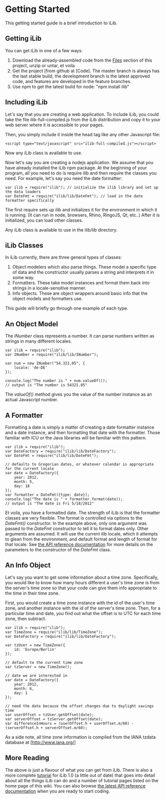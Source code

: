 # Getting Started #

This getting started guide is a brief introduction to iLib.

## Getting iLib ##

You can get iLib in one of a few ways:

1. Download the already-assembled code from the [Files](builds) section of this project, unzip or untar, et voila
1. Get the project [from github at [Code]. The master branch is always has the last stable build, the development branch is the latest approved code, and features are developed in the feature branches.
1. Use npm to get the latest build for node: "npm install ilib"

## Including iLib ##

Let's say that you are creating a web application. To include iLib, you could take the file ilib-full-compiled.js from the iLib distribution and copy it to your web server where it is accessible to your pages.

Then, you simply include it inside the head tag like any other Javascript file:

~~~~~
<script type="text/javascript" src="ilib-full-compiled.js"></script> 
~~~~~

Now any iLib class is available to use.

Now let's say you are creating a nodejs application. We assume that you have already installed the iLib npm package. At the beginning of your program, all you need to do is require ilib and then require the classes you need. For example, let's say you need the date formatter:

~~~~~
var ilib = require("ilib"); // initialize the ilib library and set up the data loaders
var DateFmt = require("ilib/lib/DateFmt"); // load in the date formatter specifically
~~~~~

The first require sets up ilib and initializes it for the environment in which it is running. (It can run in node, browsers, Rhino, RingoJS, Qt, etc..) After it is initialized, you can load other classes.

Any iLib class is available to use in the ilib/lib directory.

## iLib Classes ##

In iLib currently, there are three general types of classes:

1. Object modelers which also parse things. These model a specific type of data and the constructor usually parses a string and interprets it in some way.
1. Formatters. These take model instances and format them back into strings in a locale-sensitive manner.
1. Info objects. These are object wrappers around basic info that the object models and formatters use.

This guide will briefly go through one example of each type.

## An Object Model ##

The _INumber_ class represents a number. It can parse numbers written as strings in many different locales.

~~~~~
var ilib = require("ilib");
var INumber = require("ilib/lib/INumber");

var num = new INumber("54.321,05", {
    locale: 'de-DE'
});

console.log("The number is " + num.valueOf());
// output is "The number is 54321.05"
~~~~~

The _valueOf()_ method gives you the value of the number instance as an actual Javascript number.

## A Formatter ##

Formatting a date is simply a matter of creating a date formatter instance and a date instance, and then formatting that date with the formatter. Those familiar with ICU or the Java libraries will be familiar with this pattern.

~~~~~
var ilib = require("ilib");
var DateFactory = require("ilib/lib/DateFactory");
var DateFmt = require("ilib/lib/DateFmt");

// defaults to Gregorian dates, or whatever calendar is appropriate for the current locale
var date = DateFactory({
    year: 2012,
    month: 5,
    day: 18
});
var formatter = DateFmt({type: date});
console.log("The date is " + formatter.format(date));
// output is "The date is Fri 5/18/2012"
~~~~~

Et voila, you have a formatted date. The strength of iLib is that the formatter classes are very flexible. The format is controlled via options to the _DateFmt()_ constructor. In the example above, only one argument was passed to the _DateFmt_ constructor to tell it to format dates only. Other arguments are assumed. It will use the current ilib locale, which it attempts to glean from the environment, and default format and length of format for that locale. See [the API reference documentation](http://www.translationcircle.com/ilib/jsdoc/) for more details on the parameters to the constructor of the _DateFmt_ class.

## An Info Object ##

Let's say you want to get some information about a time zone. Specifically, you would like to know how many hours different a user's time zone is from the server's time zone so that your code can give them info appropriate to the time in their time zone.

First, you would create a time zone instance with the id of the user's time zone, and another instance with the id of the server's time zone. Then, for a particular time and date, you find out what the offset is to UTC for each time zone, then subtract.

~~~~~
var ilib = require("ilib");
var TimeZone = require("ilib/lib/TimeZone");
var DateFactory = require("ilib/lib/DateFactory");

var tzUser = new TimeZone({
    id: 'Europe/Berlin'
});

// default to the current time zone
var tzServer = new TimeZone();

// date we are interested in
var date = DateFactory({
    year: 2012,
    month: 6,
    day: 1
});

// need the date because the offset changes due to daylight savings time
var userOffset = tzUser.getOffset(date); 
var serverOffset = tzServer.getOffset(date);
var differenceInHours = (userOffset.h + userOffset.m/60) - (serverOffset.h + serverOffset.m/60);
~~~~~

As a side note, all time zone information is compiled from the IANA tzdata database at [http://www.iana.org/]

## More Reading ##

The above is just a flavour of what you can get from iLib. There is also a more complete [tutorial](iLib1.0JSTutorial.pdf) for iLib 1.0 (a little out of date) that goes into detail about all the things iLib can do and a number of tutorial pages listed on the home page of this wiki. You can also browse [the latest API reference documentation](http://www.translationcircle.com/ilib/jsdoc/) when you are ready to start coding.